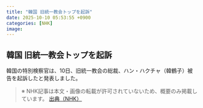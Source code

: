 ```yaml
---
title: "韓国 旧統一教会トップを起訴"
date: 2025-10-10 05:53:55 +0900
categories: [NHK]
image: 
---
```

## 韓国 旧統一教会トップを起訴

韓国の特別検察官は、10日、旧統一教会の総裁、ハン・ハクチャ（韓鶴子）被告を起訴したと発表しました。

> ※ NHK記事は本文・画像の転載が許可されていないため、概要のみ掲載しています。
[出典（NHK）](http://www3.nhk.or.jp/news/html/20251010/k10014946631000.html)
